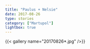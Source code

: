 ```yaml
---
title: "Paulus + Nelsie"
date: 2017-08-26
type: stories
category: ["Martupol"]
lightbox: true
---
```


{{< gallery name="20170826*.jpg" />}}